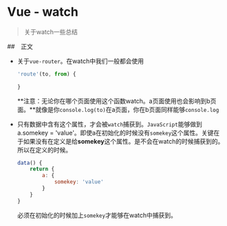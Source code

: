 # Vue - watch
> 关于watch一些总结

##　正文

* 关于`vue-router`。在watch中我们一般都会使用
    ```JavaScript
    'route'(to, from) {
        
    }
    ```
    **注意：无论你在哪个页面使用这个函数watch。a页面使用也会影响到b页面。**就像是你`console.log(to)`在a页面，你在b页面同样能够`console.log`

* 只有数据中含有这个属性，才会被`watch`捕获到。`JavaScript`能够做到a.somekey = 'value'。即使a在初始化的时候没有`somekey`这个属性。关键在于如果没有在定义是给**somekey**这个属性。是不会在watch的时候捕获到的。所以在定义的时候。
    ```JavaScript
    data() {
        return {
            a: {
                somekey: 'value'
            }
        }
    }
    ```
    必须在初始化的时候加上`somekey`才能够在watch中捕获到。